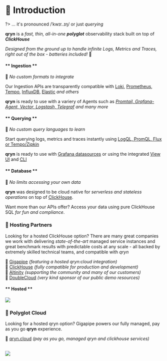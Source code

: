 # 👋 Introduction
 
?> ... it's pronounced /ˈkwɪr..ɪŋ/ or just _querying_ 

**qryn** is a _fast, thin, all-in-one_ _**polyglot**_ observability stack built on top of _**ClickHouse**_

_Designed from the ground up to handle infinite Logs, Metrics and Traces, right out of the box - batteries included!_ 🔋


<!-- tabs:start -->

#### ** Ingestion **

🎉 _No custom formats to integrate_ 

Our Ingestion APIs are transparently compatible with [Loki](logs/ingestion#logql), [Prometheus](metrics/ingestion#prometheus), [Tempo](telemetry/ingestion#zipkin), [InfluxDB](metrics/ingestion#influx), [Elastic](logs/ingestion#elastic) _and others_

**qryn** is ready to use with a variery of Agents such as _[Promtail, Grafana-Agent, Vector, Logstash, Telegraf](ingestion.md) and many more_

#### ** Querying **

🎉 _No custom query languages to learn_ 

Start querying logs, metrics and traces instantly using [LogQL, PromQL, Flux or Tempo/Zipkin](getting-started.md)

**qryn** is ready to use with [Grafana datasources](guide/datasources) or using the integrated [View UI](getting-started?id=view) and [CLI](getting-started?id=cli)


#### ** Database **

🎉 _No limits accessing your own data_ 

**qryn** was designed to be cloud native for _serverless and stateless operations_ on top of [ClickHouse](https://clickhouse.com/clickhouse).

Want more than our APIs offer? Access your data using pure ClickHouse SQL _for fun and compliance_.

### 👑 Hosting Partners
Looking for a hosted ClickHouse option? There are many great companies we work with delivering _state-of-the-art_ managed service instances and great benchmark results with predictable costs at any scale - all backed by extremely skilled technical teams, and compatible with _qryn_

💜 [Gigapipe](https://gigapipe.com) _(featuring a hosted qryn:cloud integration)_<br>
💛 [ClickHouse](https://clickhouse.com) _(fully compatible for production and development)_<br>
💙 [Altinity](https://altinity.com) _(supporting the community and many of our customers)_<br>
💚 [DoubleCloud](https://double.cloud/) _(very kind sponsor of our public demo resources)_<br>


#### ** Hosted **

<img src="https://user-images.githubusercontent.com/1423657/219211554-8a72f1b7-b570-4da8-a550-ee2cf3c413d3.png">

<!--
![image](https://user-images.githubusercontent.com/1423657/187255795-f67e66be-bbee-4244-b291-342ca983900f.png)
-->

### 👑 Polyglot Cloud
Looking for a hosted qryn option? Gigapipe powers our fully managed, pay as you go **qryn** experience.

💜 [qryn.cloud](https://qryn.cloud) _(pay as you go, managed qryn and clickhouse services)_<br>



<!-- tabs:end --> 

<br> 

<img src="https://user-images.githubusercontent.com/1423657/218818279-3efff74f-0191-498a-bdc4-f2650c9d3b49.gif">
